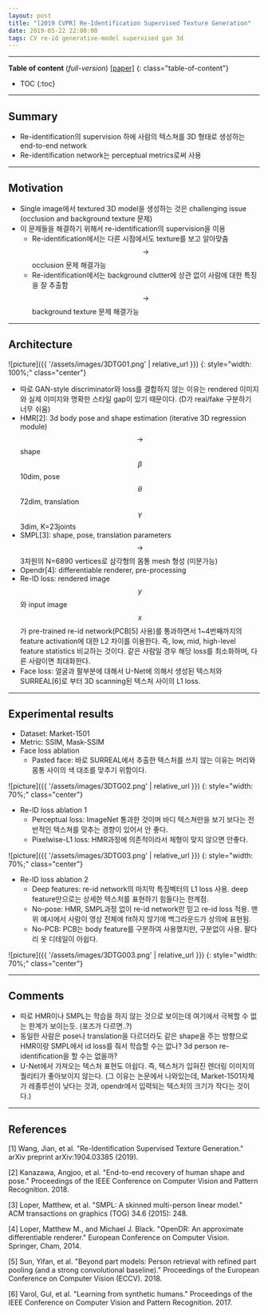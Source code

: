 ```yaml
---
layout: post
title: "[2019 CVPR] Re-Identification Supervised Texture Generation"
date: 2019-05-22 22:00:00
tags: CV re-id generative-model supervised gan 3d
---
```


<!--more-->

---

**Table of content** (*full-version*)
[[paper]](https://arxiv.org/pdf/1904.03385.pdf)
{: class="table-of-content"}
* TOC
{:toc}

---

## Summary

- Re-identification의 supervision 하에 사람의 텍스쳐를 3D 형태로 생성하는 end-to-end network
- Re-identification network는 perceptual metrics로써 사용 

---

## Motivation

- Single image에서 textured 3D model을 생성하는 것은 challenging issue (occlusion and background texture 문제)
- 이 문제들을 해결하기 위해서 re-identification의 supervision을 이용 
  - Re-identification에서는 다른 시점에서도 texture를 보고 알아맞춤 $$\rightarrow$$ occlusion 문제 해결가능
  - Re-identification에서는 background clutter에 상관 없이 사람에 대한 특징을 잘 추출함 $$\rightarrow$$ background texture 문제 해결가능

---

## Architecture

![picture]({{ '/assets/images/3DTG01.png' | relative_url }})
{: style="width: 100%;" class="center"}

- 따로 GAN-style discriminator와 loss를 결합하지 않는 이유는 rendered 이미지와 실제 이미지와 명확한 스타일 gap이 있기 때문이다. (D가 real/fake 구분하기 너무 쉬움)
- HMR[2]: 3d body pose and shape estimation (iterative 3D regression module) $$\rightarrow$$ shape $$\beta$$ 10dim, pose $$\theta$$ 72dim, translation $$\gamma$$ 3dim, K=23joints 
- SMPL[3]: shape, pose, translation parameters $$\rightarrow$$ 3차원의 N=6890 vertices로 삼각형의 몸통 mesh 형성 (미분가능) 
- Opendr[4]: differentiable renderer, pre-processing
- Re-ID loss: rendered image $$y$$와 input image $$x$$가 pre-trained re-id network(PCB[5] 사용)를 통과하면서 1~4번째까지의 feature activation에 대한 L2 차이를 이용한다. 즉, low, mid, high-level feature statistics 비교하는 것이다. 같은 사람일 경우 해당 loss를 최소화하며, 다른 사람이면 최대화한다. 
- Face loss: 얼굴과 팔부분에 대해서 U-Net에 의해서 생성된 텍스처와 SURREAL[6]로 부터 3D scanning된 텍스처 사이의 L1 loss. 

---

## Experimental results

- Dataset: Market-1501
- Metric: SSIM, Mask-SSIM
- Face loss ablation
  - Pasted face: 바로 SURREAL에서 추출한 텍스처를 쓰지 않는 이유는 머리와 몸통 사이의 색 대조를 맞추기 위함이다.
  
  
![picture]({{ '/assets/images/3DTG02.png' | relative_url }})
{: style="width: 70%;" class="center"}


- Re-ID loss ablation 1
  - Perceptual loss: ImageNet 통과한 것이며 바디 텍스쳐만을 보기 보다는 전반적인 텍스쳐를 맞추는 경향이 있어서 안 좋다.
  - Pixelwise-L1 loss: HMR과정에 의존적이라서 체형이 맞지 않으면 안좋다. 
  
  
![picture]({{ '/assets/images/3DTG03.png' | relative_url }})
{: style="width: 70%;" class="center"}
  
  
- Re-ID loss ablation 2
  - Deep features: re-id network의 마지막 특징벡터의 L1 loss 사용. deep feature만으로는 상세한 텍스처를 표현하기 힘들다는 한계점.
  - No-pose: HMR, SMPL과정 없이 re-id network만 믿고 re-id loss 적용. 맨 위 예시에서 사람이 영상 전체에 fit하지 않기에 백그라운드가 상의에 표현됨. 
  - No-PCB: PCB는 body feature를 구분하여 사용했지만, 구분없이 사용. 팔다리 옷 디테일이 아쉽다.
  
  
![picture]({{ '/assets/images/3DTG003.png' | relative_url }})
{: style="width: 70%;" class="center"}
  
---

## Comments

- 따로 HMR이나 SMPL는 학습을 하지 않는 것으로 보이는데 여기에서 극복할 수 없는 한계가 보이는듯. (포즈가 다르면..?)
- 동일한 사람은 pose나 translation을 다르더라도 같은 shape을 주는 방향으로 HMR이랑 SMPL에서 id loss를 줘서 학습할 수는 없나? 3d person re-identification을 할 수는 없을까?
- U-Net에서 가져오는 텍스처 표현도 아쉽다. 즉, 텍스처가 입혀진 렌더링 이미지의 퀄리티가 좋아보이지 않는다. (그 이유는 논문에서 나와있는데, Market-1501자체가 레졸루션이 낮다는 것과, opendr에서 입력되는 텍스처의 크기가 작다는 것이다.)

---

## References

[1] Wang, Jian, et al. "Re-Identification Supervised Texture Generation." arXiv preprint arXiv:1904.03385 (2019).

[2] Kanazawa, Angjoo, et al. "End-to-end recovery of human shape and pose." Proceedings of the IEEE Conference on Computer Vision and Pattern Recognition. 2018.

[3] Loper, Matthew, et al. "SMPL: A skinned multi-person linear model." ACM transactions on graphics (TOG) 34.6 (2015): 248.

[4] Loper, Matthew M., and Michael J. Black. "OpenDR: An approximate differentiable renderer." European Conference on Computer Vision. Springer, Cham, 2014.

[5] Sun, Yifan, et al. "Beyond part models: Person retrieval with refined part pooling (and a strong convolutional baseline)." Proceedings of the European Conference on Computer Vision (ECCV). 2018.

[6] Varol, Gul, et al. "Learning from synthetic humans." Proceedings of the IEEE Conference on Computer Vision and Pattern Recognition. 2017.
